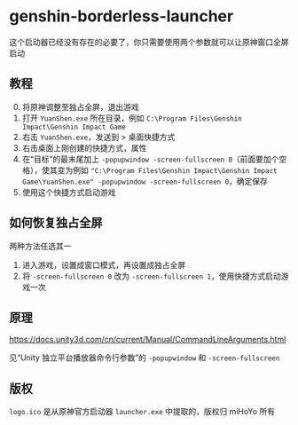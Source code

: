 # genshin-borderless-launcher

这个启动器已经没有存在的必要了，你只需要使用两个参数就可以让原神窗口全屏启动

## 教程

0. 将原神调整至独占全屏，退出游戏
1. 打开 `YuanShen.exe` 所在目录，例如 `C:\Program Files\Genshin Impact\Genshin Impact Game`
2. 右击 `YuanShen.exe`，发送到 > 桌面快捷方式
3. 右击桌面上刚创建的快捷方式，属性
4. 在“目标”的最末尾加上 `-popupwindow -screen-fullscreen 0`（前面要加个空格），使其变为例如 `"C:\Program Files\Genshin Impact\Genshin Impact Game\YuanShen.exe" -popupwindow -screen-fullscreen 0`，确定保存
5. 使用这个快捷方式启动游戏

## 如何恢复独占全屏

两种方法任选其一

1. 进入游戏，设置成窗口模式，再设置成独占全屏
2. 将 `-screen-fullscreen 0` 改为 `-screen-fullscreen 1`，使用快捷方式启动游戏一次

## 原理

<https://docs.unity3d.com/cn/current/Manual/CommandLineArguments.html>

见“Unity 独立平台播放器命令行参数”的 `-popupwindow` 和 `-screen-fullscreen`

## 版权

`logo.ico` 是从原神官方启动器 `launcher.exe` 中提取的，版权归 miHoYo 所有
